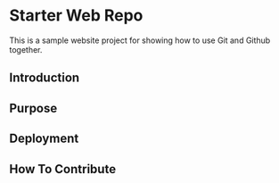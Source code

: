 # Starter Web Repo

This is a sample website project for showing how to use Git and Github together.

## Introduction

## Purpose

## Deployment

## How To Contribute